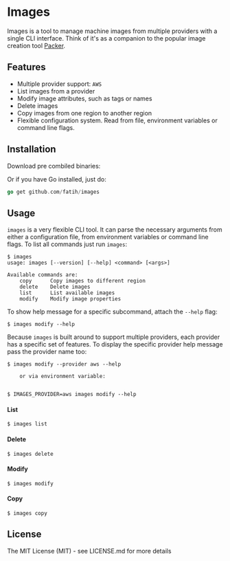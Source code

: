 # Images

Images is a tool to manage machine images from multiple providers with a single
CLI interface. Think of it's as a companion to the popular image creation tool
[Packer](https://packer.io/).

## Features

- Multiple provider support: `AWS`
- List images from a provider
- Modify image attributes, such as tags or names
- Delete images
- Copy images from one region to another region
- Flexible configuration system. Read from file, environment variables or command line flags.

## Installation

Download pre combiled binaries:


Or if you have Go installed, just do:

```go
go get github.com/fatih/images
```

## Usage

`images` is a very flexible CLI tool. It can parse the necessary arguments from
either a configuration file, from environment variables or command line flags.
To list all commands just run `images`:

```
$ images
usage: images [--version] [--help] <command> [<args>]

Available commands are:
    copy      Copy images to different region
    delete    Delete images
    list      List available images
    modify    Modify image properties
```

To show help message for a specific subcommand, attach the `--help` flag:

```
$ images modify --help
```

Because `images` is built around to support multiple providers, each provider
has a specific set of features. To display the specific provider help message
pass the provider name too:

```
$ images modify --provider aws --help

	or via environment variable:


$ IMAGES_PROVIDER=aws images modify --help
```

#### List

```
$ images list
```

#### Delete
```
$ images delete
```

#### Modify
```
$ images modify
```

#### Copy
```
$ images copy
```

## License

The MIT License (MIT) - see LICENSE.md for more details

